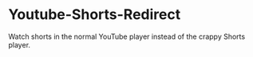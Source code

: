 # Youtube-Shorts-Redirect
Watch shorts in the normal YouTube player instead of the crappy Shorts player.

